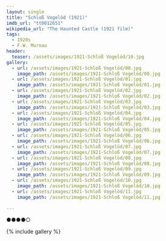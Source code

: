 ```yaml
---
layout: single
title: "Schloß Vogelöd (1921)"
imdb_url: "tt0012651"
wikipedia_url: "The Haunted Castle (1921 film)"
tags:
  - 1920s 
  - F.W. Murnau
header:
  teaser: /assets/images/1921-Schloß Vogelöd/10.jpg
gallery:
  - url: /assets/images/1921-Schloß Vogelöd/00.jpg
    image_path: /assets/images/1921-Schloß Vogelöd/00.jpg  
  - url: /assets/images/1921-Schloß Vogelöd/01.jpg
    image_path: /assets/images/1921-Schloß Vogelöd/01.jpg
  - url: /assets/images/1921-Schloß Vogelöd/02.jpg
    image_path: /assets/images/1921-Schloß Vogelöd/02.jpg
  - url: /assets/images/1921-Schloß Vogelöd/03.jpg
    image_path: /assets/images/1921-Schloß Vogelöd/03.jpg
  - url: /assets/images/1921-Schloß Vogelöd/04.jpg
    image_path: /assets/images/1921-Schloß Vogelöd/04.jpg
  - url: /assets/images/1921-Schloß Vogelöd/05.jpg
    image_path: /assets/images/1921-Schloß Vogelöd/05.jpg
  - url: /assets/images/1921-Schloß Vogelöd/06.jpg
    image_path: /assets/images/1921-Schloß Vogelöd/06.jpg
  - url: /assets/images/1921-Schloß Vogelöd/07.jpg
    image_path: /assets/images/1921-Schloß Vogelöd/07.jpg
  - url: /assets/images/1921-Schloß Vogelöd/08.jpg
    image_path: /assets/images/1921-Schloß Vogelöd/08.jpg
  - url: /assets/images/1921-Schloß Vogelöd/09.jpg
    image_path: /assets/images/1921-Schloß Vogelöd/09.jpg
  - url: /assets/images/1921-Schloß Vogelöd/10.jpg
    image_path: /assets/images/1921-Schloß Vogelöd/10.jpg
  - url: /assets/images/1921-Schloß Vogelöd/11.jpg
    image_path: /assets/images/1921-Schloß Vogelöd/11.jpg
 
---
```

●●●●○

{% include gallery %}

